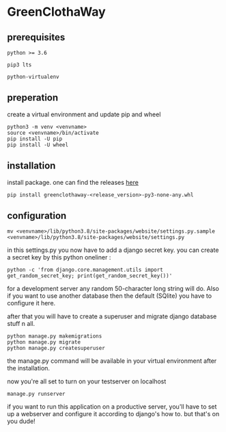 # GreenClothaWay

## prerequisites
`python >= 3.6`

`pip3 lts`

`python-virtualenv`

## preperation
create a virtual environment and update pip and wheel
```
python3 -m venv <venvname>
source <venvname>/bin/activate
pip install -U pip
pip install -U wheel
```

## installation
install package. one can find the releases [here](https://github.com/GreenClothaWay/Blog/tree/master/release) 
```
pip install greenclothaway-<release_version>-py3-none-any.whl
```

## configuration
```
mv <venvname>/lib/python3.8/site-packages/website/settings.py.sample <venvname>/lib/python3.8/site-packages/website/settings.py
```

in this settings.py you now have to add a django secret key.
you can create a secret key by this python oneliner : 

```python -c 'from django.core.management.utils import get_random_secret_key; print(get_random_secret_key())'```

for a development server any random 50-character long string will do.
Also if you want to use another database then the default (SQlite) you have to configure it here.

after that you will have to create a superuser and migrate django database stuff n all.

```
python manage.py makemigrations
python manage.py migrate
python manage.py createsuperuser
```
the manage.py command will be available in your virtual environment after the installation.

now you're all set to turn on your testserver on localhost

```
manage.py runserver
```



if you want to run this application on a productive server, you'll have to set up a webserver and configure it according to django's how to.
but that's on you dude!
